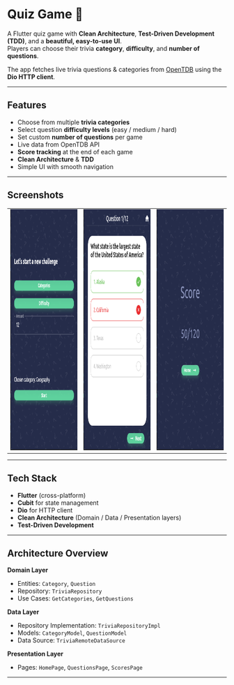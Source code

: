 # Quiz Game 🎯

A Flutter quiz game with **Clean Architecture**, **Test-Driven Development (TDD)**, and a **beautiful, easy-to-use UI**.  
Players can choose their trivia **category**, **difficulty**, and **number of questions**.  

The app fetches live trivia questions & categories from [OpenTDB](https://opentdb.com/) using the **Dio HTTP client**.

---

## Features
- Choose from multiple **trivia categories**  
- Select question **difficulty levels** (easy / medium / hard)  
- Set custom **number of questions** per game  
- Live data from OpenTDB API  
- **Score tracking** at the end of each game  
- **Clean Architecture** & **TDD**  
- Simple UI with smooth navigation

---

## Screenshots
<table>
  <tr>
    <td><img src="assets/screenshots/screen1.png" width=318  height=552></td>
    <td><img src="assets/screenshots/screen2.png" width=318  height=552></td>
    <td><img src="assets/screenshots/screen3.png" width=318  height=552></td>
  </tr>
 </table>

---

## Tech Stack
- **Flutter** (cross-platform)  
- **Cubit** for state management  
- **Dio** for HTTP client  
- **Clean Architecture** (Domain / Data / Presentation layers)  
- **Test-Driven Development**   

---

## Architecture Overview
**Domain Layer**  
- Entities: `Category`, `Question`  
- Repository: `TriviaRepository`  
- Use Cases: `GetCategories`, `GetQuestions`  

**Data Layer**  
- Repository Implementation: `TriviaRepositoryImpl`  
- Models: `CategoryModel`, `QuestionModel`  
- Data Source: `TriviaRemoteDataSource`  

**Presentation Layer**  
- Pages: `HomePage`, `QuestionsPage`, `ScoresPage`  

---

